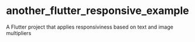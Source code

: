# another_flutter_responsive_example

A Flutter project that applies responsiviness based on text and image multipliers

